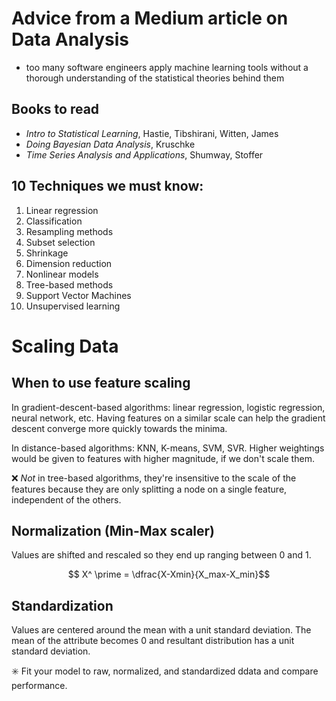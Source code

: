 # Advice from a Medium article on Data Analysis

* too many software engineers apply machine learning tools without a thorough understanding of the statistical theories behind them

## Books to read
* _Intro to Statistical Learning_, Hastie, Tibshirani, Witten, James
* _Doing Bayesian Data Analysis_, Kruschke
* _Time Series Analysis and Applications_, Shumway, Stoffer

## 10 Techniques we must know: 
1. Linear regression
2. Classification
3. Resampling methods
4. Subset selection
5. Shrinkage
6. Dimension reduction
7. Nonlinear models
8. Tree-based methods
9. Support Vector Machines
10. Unsupervised learning

# Scaling Data
## When to use feature scaling
In gradient-descent-based algorithms: linear regression, logistic regression, neural network, etc.
Having features on a similar scale can help the gradient descent converge more quickly towards the
minima.

In distance-based algorithms: KNN, K-means, SVM, SVR. Higher weightings would be given to features
with higher magnitude, if we don't scale them. 

:x: _Not_ in tree-based algorithms, they're insensitive to the scale of the features because they 
are only splitting a node on a single feature, independent of the others.

## Normalization (Min-Max scaler)
Values are shifted and rescaled so they end up ranging between 0 and 1. 

$$ X^ \prime = \dfrac{X-Xmin}{X_max-X_min}$$

## Standardization
Values are centered around the mean with a unit standard deviation. The mean of
the attribute becomes 0 and resultant distribution has a unit standard 
deviation. 

:eight_spoked_asterisk: Fit your model to raw, normalized, and standardized
ddata and compare performance.
